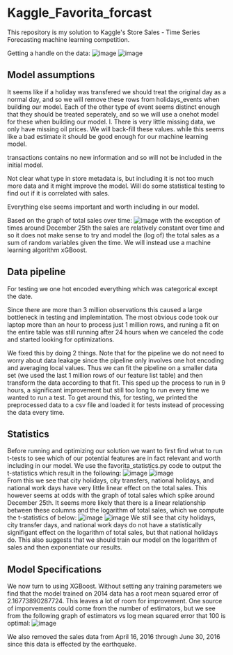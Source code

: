 # Kaggle_Favorita_forcast
This repository is my solution to Kaggle's Store Sales - Time Series Forecasting machine learning competition.

Getting a handle on the data:
![image](https://github.com/user-attachments/assets/a828eed7-e399-4c4f-84e5-e79a72a00a56)
![image](https://github.com/user-attachments/assets/cf20e2c2-b3d1-42f8-85e6-96f88f3c190f)

## Model assumptions
It seems like if a holiday was transfered we should treat the original day as a normal day, and so we will remove these rows from holidays_events when building our model. Each of the other type of event seems distinct enough that they should be treated seperately, and so we will use a onehot model for these when building our model. 
l.
There is very little missing data, we only have missing oil prices. We will back-fill these values. while this seems like a bad estimate it should be good enough for our machine learning model.

transactions contains no new information and so will not be included in the initial model.

Not clear what type in store metadata is, but including it is not too much more data and it might improve the model. Will do some statistical testing to find out if it is correlated with sales. 

Everything else seems important and worth including in our model.

Based on the graph of total sales over time:
![image](https://github.com/user-attachments/assets/dd4e8f9e-f5ba-4bec-b7ba-24c2eb35d605)
with the exception of times around December 25th the sales are relatively constant over time and so it does not make sense to try and model the (log of) the total sales as a sum of random variables given the time. We will instead use a machine learning algorithm xGBoost.

## Data pipeline

For testing we one hot encoded everything which was categorical except the date.

Since there are more than 3 million observations this caused a large bottleneck in testing and implemintation. The most obvious code took our laptop more than an hour to process just 1 million rows, and runing a fit on the entire table was still running after 24 hours when we canceled the code and started looking for optimizations. 

We fixed this by doing 2 things. Note that for the pipeline we do not need to worry about data leakage since the pipeline only involves one hot encoding and averaging local values. Thus we can fit the pipeline on a smaller data set (we used the last 1 million rows of our feature list table) and then transform the data according to that fit. This sped up the process to run in 9 hours, a significant improvement but still too long to run every time we wanted to run a test. To get around this, for testing, we printed the preprocessed data to a csv file and loaded it for tests instead of processing the data every time.

## Statistics
Before running and optimizing our solution we want to first find what to run t-tests to see which of our potential features are in fact relevant and worth including in our model. We use the favorita_statistics.py code to output the t-statistics which result in the following:
![image](https://github.com/user-attachments/assets/966abefa-e888-4c27-a564-9ca097ea4448)
![image](https://github.com/user-attachments/assets/44ba640f-6e5e-403e-80c8-ebadbee0b1a3)\
From this we see that city holidays, city transfers, national holidays, and national work days have very little linear effect on the total sales. This however seems at odds with the graph of total sales which spike around December 25th. It seems more likely that there is a linear relationship between these columns and the logarithm of total sales, which we compute the t-statistics of below:
![image](https://github.com/user-attachments/assets/bfd302c8-b337-466f-b493-5238078f2f09)
![image](https://github.com/user-attachments/assets/9291e1ee-2e37-4c33-8748-eb52de79ee3f)
We still see that city holidays, city transfer days, and national work days do not have a statistically signifigant effect on the logarithm of total sales, but that national holidays do. This also suggests that we should train our model on the logarithm of sales and then exponentiate our results.

## Model Specifications
We now turn to using XGBoost. Without setting any training parameters we find that the model trained on 2014 data has a root mean squared error of 2.16773890287724. This leaves a lot of room for improvement. One source of imporvements could come from the number of estimators, but we see from the following graph of estimators vs log mean squared error that 100 is optimal:
![image](https://github.com/user-attachments/assets/61cb9d9e-7a81-4931-a59d-39f6dda00fbc)

We also removed the sales data from April 16, 2016 through June 30, 2016 since this data is effected by the earthquake.
